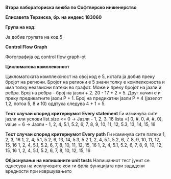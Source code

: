 **Втора лабораториска вежба по Софтверско инженерство**

**Елисавета Терзиска, бр. на индекс 183060**

**Група на код:**

Ја добив групата на код 5

**Control Flow Graph**

Фотографија од control flow graph-ot

**Цикломатска комплексност**

Цикломатската комплексност на овој код е 5, истата ја добив преку 
бројот на региони. Бројот на региони е 5 значи толку е компелксноста
и има толку неазвисни патеки во графот. Може и преку бројот на јазли
и ребра. Број на ребра - број на јазли + 2.
20 - 17 + 2 = 5. Друг начин е и преку предикатните јазли Р + 1.
Број на предикатни јазли Р = 4 (јазелот 1,2, потоа 5, 8 и 10) оддтука следува
4 + 1 = 5.

**Тест случаи според критериумот Every statement**
Ги изминува сите јазли или услови
list.size <= 0 -> Јазли - 1, 2, 3, 16
lista =[ 0, #, 0, #, #, 0], value = 6 -> Јазли - 1, 2, 4, 5.1, 5.2, 6, 7, 8, 9, 10, 11, 12,
5.3, 13, 14, 15, 16


**Тест случаи според критериумот Every path**
Ги изминува сите патеки
1, 2, 3, 16
1, 2, 4, 5.1, 5.2, 6, 13, 14, 5.3, 5.2 
1, 2, 4, 5.1, 5.2, 6, 7, 8, 9, 10, 11, 12, 15, 16
1, 2, 4, 5.1, 5.2, 6, 7, 8, 10, 11, 12, 15, 16
1, 2, 4, 5.1, 5.2, 6, 7, 8, 9, 10, 12, 15, 16
1, 2, 4, 5.1, 5.2, 6, 7, 8, 10, 12, 15, 16


**Објаснување на напишаните unit tests**
Напишаниот тест јунит се однесува на исклучоците кои ги фрла
функцијата при зададени вредности при извршувањето
